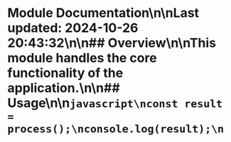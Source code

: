 # Module Documentation\n\nLast updated: 2024-10-26 20:43:32\n\n## Overview\n\nThis module handles the core functionality of the application.\n\n## Usage\n\n```javascript\nconst result = process();\nconsole.log(result);\n```
